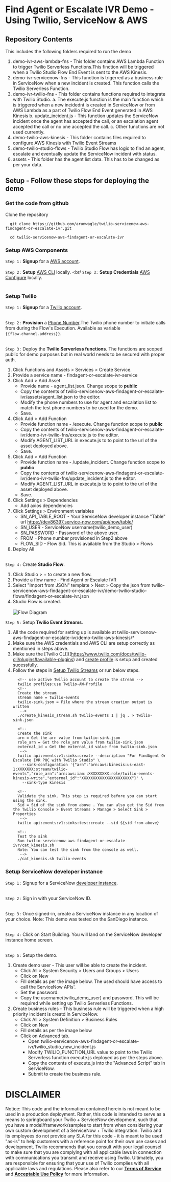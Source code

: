# Find Agent or Escalate IVR Demo - Using Twilio, ServiceNow & AWS

## Repository Contents

This includes the following folders required to run the demo
1. demo-ivr-aws-lambda-fns - This folder contains AWS Lambda Function to trigger Twilio Serverless Functions.This finction will be triggered when a Twilio Studio Flow End Event is sent to the AWS Kinesis. 
2. demo-ivr-servicenow-fns - This function is trigerred as a business rule in ServiceNow when a new incident is created. This function calls the Twilio Serverless Function. 
3. demo-ivr-twilio-fns - This folder contains functions required to integrate with Twilio Studio. 
  a. The execute.js function is the main function which is triggered when a new incidednt is created in ServiceNow or from AWS Lambda as a part of Twilio Flow End Event generated in AWS Kinesis 
  b. update_incident.js - This function updates the ServiceNow incident once the agent has accepted the call, or an escalation agent accepted the call or no one accepted the call. 
  c. Other functions are not used currently.
4. demo-twilio-aws-kinesis - This folder contains files required to configure AWS Kinesis with Twilio Event Streams
5. demo-twilio-studio-flows - Twilio Studio Flow has logic to find an agent, escalate and eventually update the ServiceNow incident with status.
6. assets - This folder has the agent list data. This has to be changed as per your data. 


## Setup - Follow these steps for deploying the demo 

### Get the code from github

Clone the repository
```
  git clone https://github.com/arunwagle/twilio-servicenow-aws-findagent-or-escalate-ivr.git

  cd twilio-servicenow-aws-findagent-or-escalate-ivr

```
### Setup AWS Components

```Step 1:``` **Signup** for a [AWS account](https://aws.amazon.com/). <br/><br/>
```Step 2:``` **Setup** [AWS CLI](https://docs.aws.amazon.com/cli/latest/userguide/getting-started-install.html) locally. <br/
```Step 3:``` **Setup Credentials** [AWS Configure](https://docs.aws.amazon.com/cli/latest/userguide/cli-configure-files.html#cli-configure-files-methods) locally. 
<br/><br/>

### Setup Twilio 

```Step 1:``` **Signup** for a [Twilio account](https://www.twilio.com/try-twilio). <br/><br/>

```Step 2:``` **Provision** a [Phone Number](https://www.twilio.com/console/phone-numbers/incoming).The Twilio phone number to initiate calls from during the Flow's Execution. Available as variable `{{flow.channel.address}}`.  <br/><br/>

```Step 3:``` Deploy the **Twilio Serverless functions**. The functions are scoped public for demo purposes but in real world needs to be secured with proper auth. <br/>
  1.  Click Functions and Assets > Services > Create Service.
  2.  Provide a service name - findagent-or-escalate-ivr-service
  3.  Click Add > Add Asset
      - Provide name - agent_list.json. Change scope to **public**
      - Copy the contents of twilio-servicenow-aws-findagent-or-escalate-ivr/assets/agent_list.json to the editor.
      - Modify the phone numbers to use for agent and escalation list to match the test phone numbers to be used for the demo.
      - Save.
  3.  Click Add > Add Function
      - Provide function name - /execute. Change function scope to **public**
      - Copy the contents of twilio-servicenow-aws-findagent-or-escalate-ivr/demo-ivr-twilio-fns/execute.js to the editor.
      - Modify AGENT_LIST_URL in execute.js to to point to the url of the asset deployed above. 
      - Save.
  4.  Click Add > Add Function
      - Provide function name - /update_incident. Change function scope to **public**
      - Copy the contents of twilio-servicenow-aws-findagent-or-escalate-ivr/demo-ivr-twilio-fns/update_incident.js to the editor.
      - Modify AGENT_LIST_URL in execute.js to to point to the url of the asset deployed above. 
      - Save.
  5.  Click Settings > Dependencies
      - Add axios dependencies
  6.  Click Settings > Environment variables    
      - SN_API_TABLE_ROOT - Your ServiceNow developer instance "Table" url https://dev86397.service-now.com/api/now/table/    
      - SN_USER - ServiceNow username(twilio_demo_user)
      - SN_PASSWORD - Password of the above user.
      - FROM - Phone number provisioned in Step2 above
      - FLOW_SID - Flow Sid. This is available from the Studio > Flows 
  7.  Deploy All <br/><br/>

```Step 4:``` Create **Studio Flow**.  <br/>
  1.  Click Studio > + to create a new flow.
  2.  Provide a flow name - Find Agent or Escalate IVR
  3.  Select "Import from JSON" template > Next > Copy the json from twilio-servicenow-aws-findagent-or-escalate-ivr/demo-twilio-studio-flows/findagent-or-escalate-ivr.json
  4.  Studio Flow is created. <br/><br/>
    ![Flow Diagram](/assets/TwilioStudioFlow.png?raw=true)

```Step 5:``` Setup **Twilio Event Streams**.  <br/>  
  1.  All the code required for setting up is available at twilio-servicenow-aws-findagent-or-escalate-ivr/demo-twilio-aws-kinesis/*
  2.  Make sure the AWS credentials and AWS CLI are setup correctly as mentioned in steps above.
  3.  Make sure the [Twilio CLI]((https://www.twilio.com/docs/twilio-cli/plugins#available-plugins) and [create profile](https://www.twilio.com/docs/twilio-cli/general-usage) is setup and created sucessfully.
  4.  Follow the steps in [Setup Twilio Streams](https://www.twilio.com/docs/events/eventstreams-quickstart) or run below steps.
      ```
        <!-- use active Twilio account to create the stream -->
        twilio profiles:use Twilio-AW-Profile
        <!-- 
        Create the stream
        stream name = twilio-events
        twilio-sink.json = File where the stream creation output is written
         -->
        ./create_kinesis_stream.sh twilio-events 1 | jq . > twilio-sink.json 

        <!-- 
        Create the sink
        arn = Get the arn value from twilio-sink.json
        role_arn = Get the role_arn value from twilio-sink.json
        external_id = Get the external_id value from twilio-sink.json
         -->
        twilio api:events:v1:sinks:create --description "For FindAgent Or Escalate IVR POC with Twilio Studio" \
          --sink-configuration '{"arn":"arn:aws:kinesis:us-east-1:XXXXXXX:stream/twilio-events","role_arn":"arn:aws:iam::XXXXXXXXX:role/twilio-events-kinesis-write","external_id":"XXXXXXXXXXXXXXXXXXXXXX"}' \
          --sink-type kinesis

        <!-- 
        Validate the sink. This step is required before you can start using the sink. 
        Sid = Sid of the sink from above . You can also get the Sid from the Twilio Console > Event Streams > Manage > Select Sink > Properties
         -->
        twilio api:events:v1:sinks:test:create --sid ${sid from above}

        <!-- 
        Test the sink
        Run twilio-servicenow-aws-findagent-or-escalate-ivr/cat_kinesis.sh
        Note: You can test the sink from the console as well.
         -->
        ./cat_kinesis.sh twilio-events
      ```
  

### Setup ServiceNow developer instance

```Step 1:``` Signup for a ServiceNow [developer instance](https://developer.servicenow.com/dev.do). <br/><br/>

```Step 2:``` Sign in with your ServiceNow ID.<br/><br/>

```Step 3:``` Once signed-in, create a ServiceNow instance in any location of your choice. Note: This demo was tested on the SanDiego instance. <br/><br/>

```Step 4:``` Click on Start Building. You will land on the ServiceNow developer instance home screen. <br/><br/>

```Step 5:``` Setup the demo. <br/>
  1.  Create demo user - This user will be able to create the incident.    
      - Click All > System Security > Users and Groups > Users 
      - Click on New 
      - Fill details as per the image below. The used should have access to call the ServiceNow APIs'. 
      - Set the password. 
      - Copy the username(twilio_demo_user) and password. This will be required while setting up Twilio Serverless Functions.  
  2.  Create business rules - This business rule will be triggered when a high priority incident is creatd in ServiceNow.    
      - Click All > System Definition > Business Rules 
      - Click on New 
      - Fill details as per the image below  
      - Click on Advanced tab.  
        - Open twilio-servicenow-aws-findagent-or-escalate-ivr/twilio_studio_new_incident.js  
        - Modify TWILIO_FUNCTION_URL value to point to the Twilio Serverless function execute.js deployed as per the steps above. 
        - Copy the contents of execute.js into the "Advanced Script" tab in ServiceNow. 
        - Submit to create the business rule. 


# DISCLAIMER

Notice: This code and the information contained herein is not meant to be used in a production deployment. Rather, this code is intended to serve as a means to springboard your Twilio + ServiceNow development, such that you have a model/framework/samples to start from when considering your own custom development of a ServiceNow + Twilio integration. Twilio and its employees do not provide any SLA for this code - it is meant to be used "as-is" to help customers with a reference point for their own use cases and development. Twilio recommends that you consult with your legal counsel to make sure that you are complying with all applicable laws in connection with communications you transmit and receive using Twilio. Ultimately, you are responsible for ensuring that your use of Twilio complies with all applicable laws and regulations. Please also refer to our [**Terms of Service**](https://www.twilio.com/legal/tos) and [**Acceptable Use Policy**](https://www.twilio.com/legal/aup) for more information.
